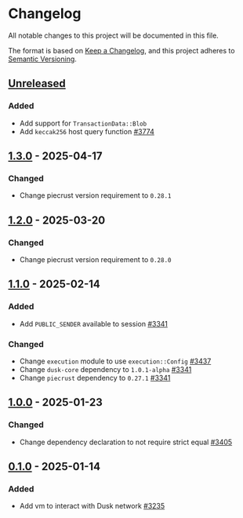 # Changelog

All notable changes to this project will be documented in this file.

The format is based on [Keep a Changelog](https://keepachangelog.com/en/1.0.0/),
and this project adheres to [Semantic Versioning](https://semver.org/spec/v2.0.0.html).

## [Unreleased]

### Added

- Add support for `TransactionData::Blob`
- Add `keccak256` host query function [#3774]

## [1.3.0] - 2025-04-17

### Changed

- Change piecrust version requirement to `0.28.1`

## [1.2.0] - 2025-03-20

### Changed

- Change piecrust version requirement to `0.28.0`

## [1.1.0] - 2025-02-14

### Added

- Add `PUBLIC_SENDER` available to session [#3341]

### Changed

- Change `execution` module to use `execution::Config` [#3437]
- Change `dusk-core` dependency to `1.0.1-alpha` [#3341]
- Change `piecrust` dependency to `0.27.1` [#3341]

## [1.0.0] - 2025-01-23

### Changed

- Change dependency declaration to not require strict equal [#3405]

## [0.1.0] - 2025-01-14

### Added

- Add vm to interact with Dusk network [#3235]

<!-- Issues -->
[#3774]: https://github.com/dusk-network/rusk/issues/3774
[#3235]: https://github.com/dusk-network/rusk/issues/3235
[#3341]: https://github.com/dusk-network/rusk/issues/3341
[#3405]: https://github.com/dusk-network/rusk/issues/3405
[#3437]: https://github.com/dusk-network/rusk/issues/3437

[Unreleased]: https://github.com/dusk-network/rusk/compare/dusk-vm-1.3.0...HEAD
[1.3.0]: https://github.com/dusk-network/rusk/compare/dusk-vm-1.2.0...dusk-vm-1.3.0
[1.2.0]: https://github.com/dusk-network/rusk/compare/dusk-vm-1.1.0...dusk-vm-1.2.0
[1.1.0]: https://github.com/dusk-network/rusk/compare/dusk-vm-1.0.0...dusk-vm-1.1.0
[1.0.0]: https://github.com/dusk-network/rusk/compare/dusk-vm-0.1.0...dusk-vm-1.0.0
[0.1.0]: https://github.com/dusk-network/rusk/tree/dusk-vm-0.1.0
